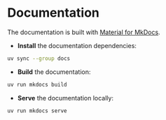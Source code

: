 # Documentation

The documentation is built with [Material for MkDocs](https://squidfunk.github.io/mkdocs-material/).

* **Install** the documentation dependencies:

```bash
uv sync --group docs
```

* **Build** the documentation:

```bash
uv run mkdocs build
```

* **Serve** the documentation locally:

```bash
uv run mkdocs serve
```
